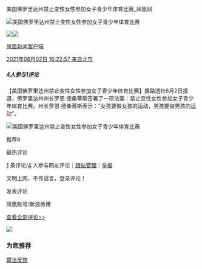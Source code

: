 美国佛罗里达州禁止变性女性参加女子青少年体育比赛\_凤凰网

![美国佛罗里达州禁止变性女性参加女子青少年体育比赛](//d.ifengimg.com/w121_h75_q90/x0.ifengimg.com/ucms/2021_23/F5B61A001523746D185A420D2F584AA4127EDE3F_size69_w640_h360.jpg)

[![](https://x0.ifengimg.com/ucms/2021_27/2E05E1CFECA9016714240734BE5642D3CAA5DE7B_size83_w318_h310.png)![](http://x0.ifengimg.com/cmpp/2020/0907/1a8b50ea7b17cb0size3_w42_h42.png)](https://ishare.ifeng.com/mediaShare/home/1593041/media)

[凤凰新闻客户端](https://ishare.ifeng.com/mediaShare/home/1593041/media)

[2021年06月02日 16:22:57 来自北京](https://ishare.ifeng.com/mediaShare/home/1593041/media)

##### [4人参与](//gentie.ifeng.com/c/comment/86kUg247z8z)[1评论](//gentie.ifeng.com/c/comment/86kUg247z8z)

【美国佛罗里达州禁止变性女性参加女子青少年体育比赛】据路透社6月2日报道，佛罗里达州州长罗恩·德桑蒂斯签署了一项法案：禁止变性女性参加女子青少年体育比赛。州长罗恩·德桑蒂斯表示：“女孩要做女孩的运动，男孩要做男孩的运动”。

![美国佛罗里达州禁止变性女性参加女子青少年体育比赛](https://x0.ifengimg.com/ucms/2021_23/F5B61A001523746D185A420D2F584AA4127EDE3F_size69_w640_h360.jpg)

推荐8

最热评论

[1](//gentie.ifeng.com/c/comment/86kUg247z8z) 条评论/[4](//gentie.ifeng.com/c/comment/86kUg247z8z) 人参与网友评论｜[跟帖管理](//gentie.ifeng.com/commentManage)｜[举报](//gentie.ifeng.com/superviseReport)

文明上网，不传谣言，登录评论！

发表评论

凤凰账号/新浪微博

[查看全部评论>>](//gentie.ifeng.com/c/comment/86kUg247z8z)

![](http://x0.ifengimg.com/feprod/c/2023_6_5/18_8_26/ad-logo.png)

### 为您推荐

[算法反馈](https://client.ifeng.com/report/artical?docid=86kUg247z8z)